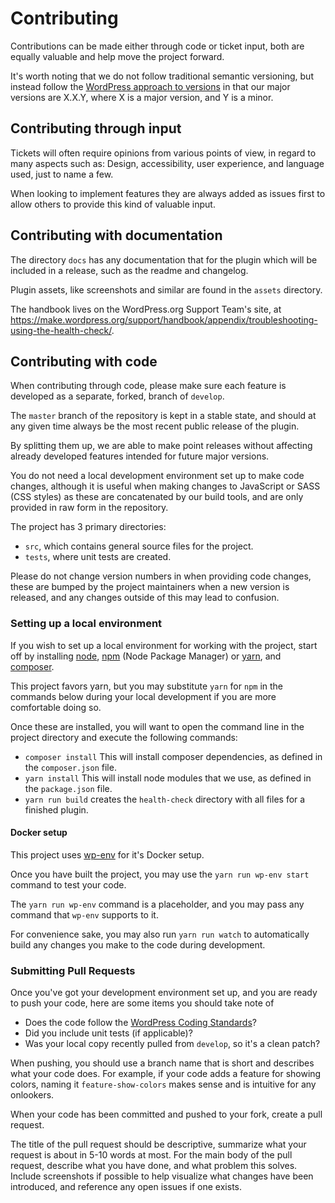 # Contributing

Contributions can be made either through code or ticket input, both are equally valuable and 
help move the project forward.

It's worth noting that we do not follow traditional semantic versioning, but instead follow the
[WordPress approach to versions](https://make.wordpress.org/core/handbook/about/release-cycle/version-numbering/)
in that our major versions are X.X.Y, where X is a major version, and Y is a minor.


## Contributing through input

Tickets will often require opinions from various points of view, in regard to many aspects such as:
Design, accessibility, user experience, and language used, just to name a few.

When looking to implement features they are always added as issues first to allow others to provide
this kind of valuable input.


## Contributing with documentation
The directory `docs` has any documentation that for the plugin which will be included in a release, such as the readme and changelog.

Plugin assets, like screenshots and similar are found in the `assets` directory.

The handbook lives on the WordPress.org Support Team's site, at https://make.wordpress.org/support/handbook/appendix/troubleshooting-using-the-health-check/.


## Contributing with code

When contributing through code, please make sure each feature is developed as a separate, forked, branch of `develop`.

The `master` branch of the repository is kept in a stable state, and should at any given time always be the most recent public release of the plugin.

By splitting them up, we are able to make point releases without affecting already developed features intended for future major versions.

You do not need a local development environment set up to make code changes, although it is useful
when making changes to JavaScript or SASS (CSS styles) as these are concatenated by our build tools,
and are only provided in raw form in the repository.

The project has 3 primary directories:
- `src`, which contains general source files for the project.
- `tests`, where unit tests are created. 

Please do not change version numbers in when providing code changes, these are bumped by the project 
maintainers when a new version is released, and any changes outside of this may lead to confusion.


### Setting up a local environment

If you wish to set up a local environment for working with the project, start off by installing 
[node](https://nodejs.org), [npm](https://www.npmjs.com) (Node Package Manager) or [yarn](https://yarnpkg.com/), 
and [composer](https://getcomposer.org).

This project favors yarn, but you may substitute `yarn` for `npm` in the commands below during your local development if you are more comfortable doing so.

Once these are installed, you will want to open the command line in the project directory and
execute the following commands:
- `composer install` This will install composer dependencies, as defined in the `composer.json` file.
- `yarn install` This will install node modules that we use, as defined in the `package.json` file.
- `yarn run build` creates the `health-check` directory with all files for a finished plugin.

#### Docker setup
This project uses [wp-env](https://developer.wordpress.org/block-editor/packages/packages-env/) for it's Docker setup.

Once you have built the project, you may use the `yarn run wp-env start` command to test your code. 

The `yarn run wp-env` command is a placeholder, and you may pass any command that `wp-env` supports to it.

For convenience sake, you may also run `yarn run watch` to automatically build any changes you make to the code during development.
 
### Submitting Pull Requests

Once you've got your development environment set up, and you are ready to push your code, here
are some items you should take note of
- Does the code follow the [WordPress Coding Standards](https://make.wordpress.org/core/handbook/best-practices/coding-standards/)?
- Did you include unit tests (if applicable)?
- Was your local copy recently pulled from `develop`, so it's a clean patch?

When pushing, you should use a branch name that is short and describes what your code does.
For example, if your code adds a feature for showing colors, naming it `feature-show-colors` makes
sense and is intuitive for any onlookers.

When your code has been committed and pushed to your fork, create a pull request.

The title of the pull request should be descriptive, summarize what your request is about in 5-10 words at most.
For the main body of the pull request, describe what you have done, and what problem this solves.
Include screenshots if possible to help visualize what changes have been introduced, and reference any open
issues if one exists.
